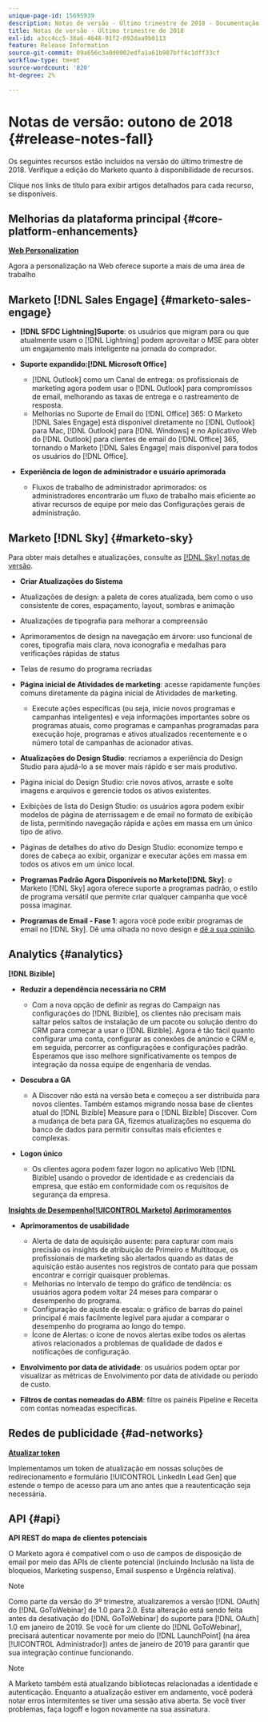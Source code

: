 ```yaml
---
unique-page-id: 15695939
description: Notas de versão - Último trimestre de 2018 - Documentação do Marketo - Documentação do produto
title: Notas de versão - Último trimestre de 2018
exl-id: a3cc4cc5-38a6-4648-91f2-092daa9b0113
feature: Release Information
source-git-commit: 09a656c3a0d0002edfa1a61b987bff4c1dff33cf
workflow-type: tm+mt
source-wordcount: '820'
ht-degree: 2%

---
```


# Notas de versão: outono de 2018 {#release-notes-fall}

Os seguintes recursos estão incluídos na versão do último trimestre de 2018. Verifique a edição do Marketo quanto à disponibilidade de recursos.

Clique nos links de título para exibir artigos detalhados para cada recurso, se disponíveis.

## Melhorias da plataforma principal {#core-platform-enhancements}

**[Web Personalization](/help/marketo/product-docs/web-personalization/getting-started/workspaces-in-web-personalization.md)**

Agora a personalização na Web oferece suporte a mais de uma área de trabalho

## Marketo [!DNL Sales Engage] {#marketo-sales-engage}

* **[!DNL SFDC Lightning]Suporte**: os usuários que migram para ou que atualmente usam o [!DNL Lightning] podem aproveitar o MSE para obter um engajamento mais inteligente na jornada do comprador.

* **Suporte expandido:[!DNL Microsoft Office]**

   * [!DNL Outlook] como um Canal de entrega: os profissionais de marketing agora podem usar o [!DNL Outlook] para compromissos de email, melhorando as taxas de entrega e o rastreamento de resposta.
   * Melhorias no Suporte de Email do [!DNL Office] 365: O Marketo [!DNL Sales Engage] está disponível diretamente no [!DNL Outlook] para Mac, [!DNL Outlook] para [!DNL Windows] e no Aplicativo Web do [!DNL Outlook] para clientes de email do [!DNL Office] 365, tornando o Marketo [!DNL Sales Engage] mais disponível para todos os usuários do [!DNL Office].

* **Experiência de logon de administrador e usuário aprimorada**

   * Fluxos de trabalho de administrador aprimorados: os administradores encontrarão um fluxo de trabalho mais eficiente ao ativar recursos de equipe por meio das Configurações gerais de administração.

## Marketo [!DNL Sky] {#marketo-sky}

Para obter mais detalhes e atualizações, consulte as [[!DNL Sky] notas de versão](https://help.marketo.com).

* **Criar Atualizações do Sistema**

* Atualizações de design: a paleta de cores atualizada, bem como o uso consistente de cores, espaçamento, layout, sombras e animação
* Atualizações de tipografia para melhorar a compreensão
* Aprimoramentos de design na navegação em árvore: uso funcional de cores, tipografia mais clara, nova iconografia e medalhas para verificações rápidas de status
* Telas de resumo do programa recriadas

* **Página inicial de Atividades de marketing**: acesse rapidamente funções comuns diretamente da página inicial de Atividades de marketing.

   * Execute ações específicas (ou seja, inicie novos programas e campanhas inteligentes) e veja informações importantes sobre os programas atuais, como programas e campanhas programadas para execução hoje, programas e ativos atualizados recentemente e o número total de campanhas de acionador ativas.

* **Atualizações do Design Studio**: recriamos a experiência do Design Studio para ajudá-lo a se mover mais rápido e ser mais produtivo.
* Página inicial do Design Studio: crie novos ativos, arraste e solte imagens e arquivos e gerencie todos os ativos existentes.
* Exibições de lista do Design Studio: os usuários agora podem exibir modelos de página de aterrissagem e de email no formato de exibição de lista, permitindo navegação rápida e ações em massa em um único tipo de ativo.
* Páginas de detalhes do ativo do Design Studio: economize tempo e dores de cabeça ao exibir, organizar e executar ações em massa em todos os ativos em um único local.
* **Programas Padrão Agora Disponíveis no Marketo[!DNL Sky]**: o Marketo [!DNL Sky] agora oferece suporte a programas padrão, o estilo de programa versátil que permite criar qualquer campanha que você possa imaginar.
* **Programas de Email - Fase 1**: agora você pode exibir programas de email no [!DNL Sky]. Dê uma olhada no novo design e [dê a sua opinião](https://go.marketo.com/NextGenUX---USA---Apr-2018-fcp_Landing-Page-Feedback.html).

## Analytics {#analytics}

**[!DNL Bizible]**

* **Reduzir a dependência necessária no CRM**

   * Com a nova opção de definir as regras do Campaign nas configurações do [!DNL Bizible], os clientes não precisam mais saltar pelos saltos de instalação de um pacote ou solução dentro do CRM para começar a usar o [!DNL Bizible]. Agora é tão fácil quanto configurar uma conta, configurar as conexões de anúncio e CRM e, em seguida, percorrer as configurações e configurações padrão. Esperamos que isso melhore significativamente os tempos de integração da nossa equipe de engenharia de vendas.

* **Descubra a GA**

   * A Discover não está na versão beta e começou a ser distribuída para novos clientes. Também estamos migrando nossa base de clientes atual do [!DNL Bizible] Measure para o [!DNL Bizible] Discover. Com a mudança de beta para GA, fizemos atualizações no esquema do banco de dados para permitir consultas mais eficientes e complexas.

* **Logon único**

   * Os clientes agora podem fazer logon no aplicativo Web [!DNL Bizible] usando o provedor de identidade e as credenciais da empresa, que estão em conformidade com os requisitos de segurança da empresa.

**[Insights de Desempenho[!UICONTROL Marketo] Aprimoramentos](/help/marketo/product-docs/reporting/performance-insights/performance-insights-overview.md)**

* **Aprimoramentos de usabilidade**

   * Alerta de data de aquisição ausente: para capturar com mais precisão os insights de atribuição de Primeiro e Multitoque, os profissionais de marketing são alertados quando as datas de aquisição estão ausentes nos registros de contato para que possam encontrar e corrigir quaisquer problemas.
   * Melhorias no Intervalo de tempo do gráfico de tendência: os usuários agora podem voltar 24 meses para comparar o desempenho do programa.
   * Configuração de ajuste de escala: o gráfico de barras do painel principal é mais facilmente legível para ajudar a comparar o desempenho do programa ao longo do tempo.
   * Ícone de Alertas: o ícone de novos alertas exibe todos os alertas ativos relacionados a problemas de qualidade de dados e notificações de configuração.

* **Envolvimento por data de atividade**: os usuários podem optar por visualizar as métricas de Envolvimento por data de atividade ou período de custo.
* **Filtros de contas nomeadas do ABM**: filtre os painéis Pipeline e Receita com contas nomeadas específicas.

## Redes de publicidade {#ad-networks}

**[Atualizar token](/help/marketo/product-docs/demand-generation/social/social-functions/set-up-linkedin-lead-gen-forms.md)**

Implementamos um token de atualização em nossas soluções de redirecionamento e formulário [!UICONTROL LinkedIn Lead Gen] que estende o tempo de acesso para um ano antes que a reautenticação seja necessária.

## API {#api}

**API REST do mapa de clientes potenciais**

O Marketo agora é compatível com o uso de campos de disposição de email por meio das APIs de cliente potencial (incluindo Inclusão na lista de bloqueios, Marketing suspenso, Email suspenso e Urgência relativa).

>[!NOTE]
>
>Como parte da versão do 3º trimestre, atualizaremos a versão [!DNL OAuth] do [!DNL GoToWebinar] de 1.0 para 2.0. Esta alteração está sendo feita antes da desativação do [!DNL GoToWebinar] do suporte para [!DNL OAuth] 1.0 em janeiro de 2019. Se você for um cliente do [!DNL GoToWebinar], precisará autenticar novamente por meio do [!DNL LaunchPoint] (na área [!UICONTROL Administrador]) antes de janeiro de 2019 para garantir que sua integração continue funcionando.

>[!NOTE]
>
>A Marketo também está atualizando bibliotecas relacionadas a identidade e autenticação. Enquanto a atualização estiver em andamento, você poderá notar erros intermitentes se tiver uma sessão ativa aberta. Se você tiver problemas, faça logoff e logon novamente na sua assinatura.
